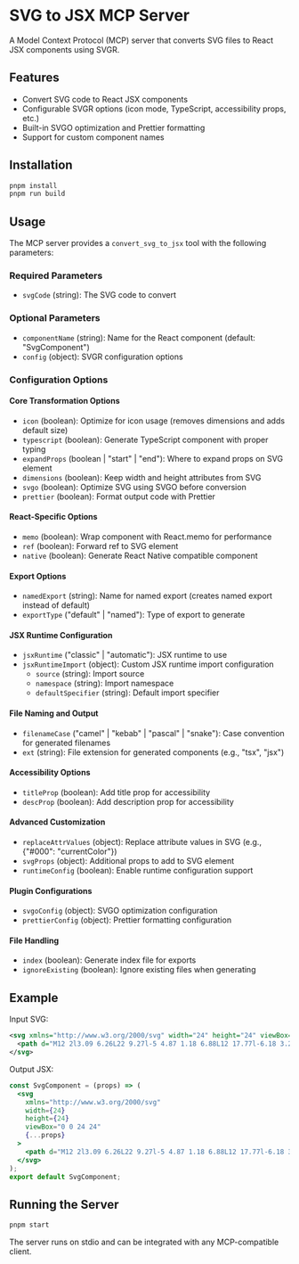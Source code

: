 # SVG to JSX MCP Server

A Model Context Protocol (MCP) server that converts SVG files to React JSX components using SVGR.

## Features

- Convert SVG code to React JSX components
- Configurable SVGR options (icon mode, TypeScript, accessibility props, etc.)
- Built-in SVGO optimization and Prettier formatting
- Support for custom component names

## Installation

```bash
pnpm install
pnpm run build
```

## Usage

The MCP server provides a `convert_svg_to_jsx` tool with the following parameters:

### Required Parameters
- `svgCode` (string): The SVG code to convert

### Optional Parameters
- `componentName` (string): Name for the React component (default: "SvgComponent")
- `config` (object): SVGR configuration options

### Configuration Options

#### Core Transformation Options
- `icon` (boolean): Optimize for icon usage (removes dimensions and adds default size)
- `typescript` (boolean): Generate TypeScript component with proper typing
- `expandProps` (boolean | "start" | "end"): Where to expand props on SVG element
- `dimensions` (boolean): Keep width and height attributes from SVG
- `svgo` (boolean): Optimize SVG using SVGO before conversion
- `prettier` (boolean): Format output code with Prettier

#### React-Specific Options
- `memo` (boolean): Wrap component with React.memo for performance
- `ref` (boolean): Forward ref to SVG element
- `native` (boolean): Generate React Native compatible component

#### Export Options
- `namedExport` (string): Name for named export (creates named export instead of default)
- `exportType` ("default" | "named"): Type of export to generate

#### JSX Runtime Configuration
- `jsxRuntime` ("classic" | "automatic"): JSX runtime to use
- `jsxRuntimeImport` (object): Custom JSX runtime import configuration
  - `source` (string): Import source
  - `namespace` (string): Import namespace
  - `defaultSpecifier` (string): Default import specifier

#### File Naming and Output
- `filenameCase` ("camel" | "kebab" | "pascal" | "snake"): Case convention for generated filenames
- `ext` (string): File extension for generated components (e.g., "tsx", "jsx")

#### Accessibility Options
- `titleProp` (boolean): Add title prop for accessibility
- `descProp` (boolean): Add description prop for accessibility

#### Advanced Customization
- `replaceAttrValues` (object): Replace attribute values in SVG (e.g., {"#000": "currentColor"})
- `svgProps` (object): Additional props to add to SVG element
- `runtimeConfig` (boolean): Enable runtime configuration support

#### Plugin Configurations
- `svgoConfig` (object): SVGO optimization configuration
- `prettierConfig` (object): Prettier formatting configuration

#### File Handling
- `index` (boolean): Generate index file for exports
- `ignoreExisting` (boolean): Ignore existing files when generating

## Example

Input SVG:
```xml
<svg xmlns="http://www.w3.org/2000/svg" width="24" height="24" viewBox="0 0 24 24">
  <path d="M12 2l3.09 6.26L22 9.27l-5 4.87 1.18 6.88L12 17.77l-6.18 3.25L7 14.14 2 9.27l6.91-1.01L12 2z"/>
</svg>
```

Output JSX:
```jsx
const SvgComponent = (props) => (
  <svg
    xmlns="http://www.w3.org/2000/svg"
    width={24}
    height={24}
    viewBox="0 0 24 24"
    {...props}
  >
    <path d="M12 2l3.09 6.26L22 9.27l-5 4.87 1.18 6.88L12 17.77l-6.18 3.25L7 14.14 2 9.27l6.91-1.01L12 2z" />
  </svg>
);
export default SvgComponent;
```

## Running the Server

```bash
pnpm start
```

The server runs on stdio and can be integrated with any MCP-compatible client.